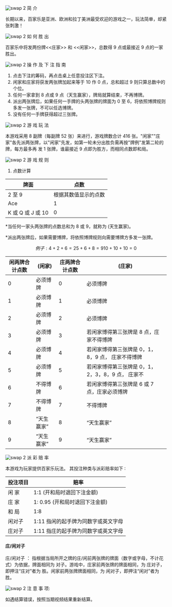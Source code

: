 <img src="https://res-global.1315cdn.com:11443/statics/game_rules/icon_i.png" alt="swap 2" class="mw-135"> 简 介

长期以来，百家乐是亚洲、欧洲和拉丁美洲最受欢迎的游戏之一，玩法简单，却紧张刺激！

<img src="https://res-global.1315cdn.com:11443/statics/game_rules/icon_win.png" alt="swap 2" class="mw-135"> 如 何 胜 出

百家乐中将发两份牌<<庄家>> 和 <<闲家>>，总数得 9 点或最接近 9 点的一家胜出。

<img src="https://res-global.1315cdn.com:11443/statics/game_rules/icon_set.png" alt="swap 2" class="mw-135"> 操 作 及 下 注 指 南

1. 点击下注的筹码，再点击桌上任意投注区下注。
2. 闲家和庄家将获发两张牌加起来等于 10 作 0 点，总和超过 9 则只算总数中的个位。
3. 任何一家拿到 8 点或 9 点（天生赢家），牌局就算结束，不再博牌。
4. 派出两张牌后，如果任何一手牌的头两张牌的牌面为 0 至 6，将依照博牌规则多发一张牌，不可以任选博牌。
5. 没有任何一手牌获得超过三张牌。

<img src="https://res-global.1315cdn.com:11443/statics/game_rules/icon_g_p.png" alt="swap 2" class="mw-135"> 游 戏 玩 法

本游戏采用 8 副牌（每副牌 52 张）来进行，游戏牌数合计 416 张。"闲家""庄家"各先派两张牌，以"闲家"先发，如第一轮未分出胜负需再按"牌例"发第二轮的牌，每方最多再
发 1 张牌，谁最接近 9 点即为胜方，而相同点数即和局。

<img src="https://res-global.1315cdn.com:11443/statics/game_rules/icon_g_r.png" alt="swap 2" class="mw-135"> 游 戏 规 则

1. 点数计算

| 牌面              | 点数                 |
| ----------------- | -------------------- |
| 2 至 9            | 根据其数值显示的点数 |
| Ace               | 1                    |
| K 或 Q 或 J 或 10 | 0                    |

\*当任何一家头两张牌的点数总和为 8 或 9，就称为 (天生赢家)。

\*派出两张牌后，如果需要博牌，将依照博牌规则向需要博牌方多发一张牌。

```math
例子:
  4+2+6 = 2
  5+6+8 = 9
  10+10+10 = 0

```

| 闲两牌合计点数 | (闲家)     | 庄两牌合计点数 | (庄家)                                            |
| -------------- | ---------- | -------------- | ------------------------------------------------- |
| 0              | 必须博牌   | 0              | 必须博牌                                          |
| 1              | 必须博牌   | 1              | 必须博牌                                          |
| 2              | 必须博牌   | 2              | 必须博牌                                          |
| 3              | 必须博牌   | 3              | 若闲家博得第三张牌是 8 点，庄家不得博牌           |
| 4              | 必须博牌   | 4              | 若闲家博得第三张牌是 0，1，8，9 点， 庄家不得博牌 |
| 5              | 必须博牌   | 5              | 若闲家博得第三张牌是 0，1，2，3，8，9 点， 庄家不 |
| 6              | 不得博牌   | 6              | 若闲家博得第三张牌是 6 或 7 点，庄家必须博牌      |
| 7              | 不得博牌   | 7              | 不得博牌                                          |
| 8              | “天生赢家” | 8              | “天生赢家”                                        |
| 9              | “天生赢家” | 9              | “天生赢家”                                        |

<img src="https://res-global.1315cdn.com:11443/statics/game_rules/icon_r.png" alt="swap 2" class="mw-135"> 派 彩 赔 率

本游戏为玩家提供百家乐玩法。
其投注种类与派彩赔率如下 ∶

| 投注项目 | 赔率                                |
| -------- | ----------------------------------- |
| 闲 家    | 1:1 (开和局时退回下注金额)          |
| 庄 家    | 1: 0.95 (开和局时退回下注金额)      |
| 和 局    | 1:8                                 |
| 闲对子   | 1:11 指闲的起手牌为同数字或英文字母 |
| 庄对子   | 1:11 指庄的起手牌为同数字或英文字母 |

#### 庄/闲对子

庄/闲对子 ： 指根据当局所开之牌的庄/闲前两张牌的牌面（数字或字母，不计花式）为依据，牌面相同为 对子。游戏中，庄家前两张牌的牌面相同，为 庄对子，即押注“庄对”者为
胜。闲家前两张牌牌面相同，为 闲对子，即押注“闲对”者为胜。

<img src="https://res-global.1315cdn.com:11443/statics/game_rules/icon_warn.png" alt="swap 2" class="mw-135"> 注 意 事 项:

如遇结算错误，按照当期视频结果重新结算。

